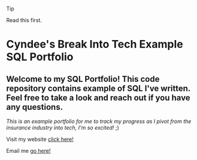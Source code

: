 > [!TIP]
> Read this first.


# Cyndee's Break Into Tech Example SQL Portfolio

## Welcome to my SQL Portfolio! This code repository contains example of SQL I've written. Feel free to take a look and reach out if you have any questions.

*This is an example portfolio for me to track my progress as I pivot from the insurance industry into tech, I'm so excited!* ;)

Visit my website [click here!](https://pureblancliving.com)

Email me [go here!](info@pureblancliving.com)
